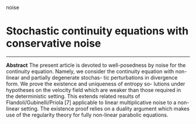 <!DOCTYPE html>
<!--
Click nbfs://nbhost/SystemFileSystem/Templates/Licenses/license-default.txt to change this license
Click nbfs://nbhost/SystemFileSystem/Templates/Other/html.html to edit this template
-->
<html><head>
<meta http-equiv="content-type" content="text/html; charset=UTF-8">
noise</title>
        <meta charset="UTF-8">
        <meta name="viewport" content="width=device-width, initial-scale=1.0">
    </head>
    <body>
        <div>
            <h1>Stochastic continuity equations with conservative noise</h1>
            <hr><!-- lines -->
        </div>
        <div>
            <p>
                <b>Abstract</b>
The present article is devoted to well-posedness by noise for the continuity equation.
Namely, we consider the continuity equation with non-linear and partially degenerate stochas-
tic perturbations in divergence form. We prove the existence and uniqueness of entropy so-
lutions under hypotheses on the velocity field which are weaker than those required in the
deterministic setting. This extends related results of Flandoli/Gubinelli/Priola [7] applicable
to linear multiplicative noise to a non-linear setting. The existence proof relies on a duality
argument which makes use of the regularity theory for fully non-linear parabolic equations.
            </p>
        </div>
    

</body></html>
